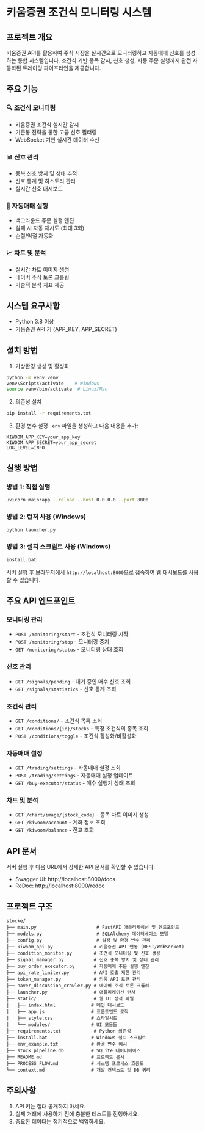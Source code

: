 # 키움증권 조건식 모니터링 시스템

## 프로젝트 개요
키움증권 API를 활용하여 주식 시장을 실시간으로 모니터링하고 자동매매 신호를 생성하는 통합 시스템입니다. 조건식 기반 종목 감시, 신호 생성, 자동 주문 실행까지 완전 자동화된 트레이딩 파이프라인을 제공합니다.

## 주요 기능

### 🔍 조건식 모니터링
- 키움증권 조건식 실시간 감시
- 기준봉 전략을 통한 고급 신호 필터링
- WebSocket 기반 실시간 데이터 수신

### 📊 신호 관리
- 중복 신호 방지 및 상태 추적
- 신호 통계 및 히스토리 관리
- 실시간 신호 대시보드

### 🤖 자동매매 실행
- 백그라운드 주문 실행 엔진
- 실패 시 자동 재시도 (최대 3회)
- 손절/익절 자동화

### 📈 차트 및 분석
- 실시간 차트 이미지 생성
- 네이버 주식 토론 크롤링
- 기술적 분석 지표 제공

## 시스템 요구사항
- Python 3.8 이상
- 키움증권 API 키 (APP_KEY, APP_SECRET)

## 설치 방법

1. 가상환경 생성 및 활성화
```bash
python -m venv venv
venv\Scripts\activate    # Windows
source venv/bin/activate  # Linux/Mac
```

2. 의존성 설치
```bash
pip install -r requirements.txt
```

3. 환경 변수 설정
`.env` 파일을 생성하고 다음 내용을 추가:
```env
KIWOOM_APP_KEY=your_app_key
KIWOOM_APP_SECRET=your_app_secret
LOG_LEVEL=INFO
```

## 실행 방법

### 방법 1: 직접 실행
```bash
uvicorn main:app --reload --host 0.0.0.0 --port 8000
```

### 방법 2: 런처 사용 (Windows)
```bash
python launcher.py
```

### 방법 3: 설치 스크립트 사용 (Windows)
```bash
install.bat
```

서버 실행 후 브라우저에서 `http://localhost:8000`으로 접속하여 웹 대시보드를 사용할 수 있습니다.

## 주요 API 엔드포인트

### 모니터링 관리
- `POST /monitoring/start` - 조건식 모니터링 시작
- `POST /monitoring/stop` - 모니터링 중지
- `GET /monitoring/status` - 모니터링 상태 조회

### 신호 관리
- `GET /signals/pending` - 대기 중인 매수 신호 조회
- `GET /signals/statistics` - 신호 통계 조회

### 조건식 관리
- `GET /conditions/` - 조건식 목록 조회
- `GET /conditions/{id}/stocks` - 특정 조건식의 종목 조회
- `POST /conditions/toggle` - 조건식 활성화/비활성화

### 자동매매 설정
- `GET /trading/settings` - 자동매매 설정 조회
- `POST /trading/settings` - 자동매매 설정 업데이트
- `GET /buy-executor/status` - 매수 실행기 상태 조회

### 차트 및 분석
- `GET /chart/image/{stock_code}` - 종목 차트 이미지 생성
- `GET /kiwoom/account` - 계좌 정보 조회
- `GET /kiwoom/balance` - 잔고 조회

## API 문서
서버 실행 후 다음 URL에서 상세한 API 문서를 확인할 수 있습니다:
- Swagger UI: http://localhost:8000/docs
- ReDoc: http://localhost:8000/redoc

## 프로젝트 구조
```
stocke/
├── main.py                      # FastAPI 애플리케이션 및 엔드포인트
├── models.py                    # SQLAlchemy 데이터베이스 모델
├── config.py                    # 설정 및 환경 변수 관리
├── kiwoom_api.py               # 키움증권 API 연동 (REST/WebSocket)
├── condition_monitor.py        # 조건식 모니터링 및 신호 생성
├── signal_manager.py           # 신호 중복 방지 및 상태 관리
├── buy_order_executor.py       # 자동매매 주문 실행 엔진
├── api_rate_limiter.py         # API 호출 제한 관리
├── token_manager.py            # 키움 API 토큰 관리
├── naver_discussion_crawler.py # 네이버 주식 토론 크롤러
├── launcher.py                 # 애플리케이션 런처
├── static/                     # 웹 UI 정적 파일
│   ├── index.html             # 메인 대시보드
│   ├── app.js                 # 프론트엔드 로직
│   ├── style.css              # 스타일시트
│   └── modules/               # UI 모듈들
├── requirements.txt            # Python 의존성
├── install.bat                # Windows 설치 스크립트
├── env_example.txt            # 환경 변수 예시
├── stock_pipeline.db          # SQLite 데이터베이스
├── README.md                  # 프로젝트 문서
├── PROCESS_FLOW.md            # 시스템 프로세스 흐름도
└── context.md                 # 개발 컨텍스트 및 DB 쿼리
```

## 주의사항
1. API 키는 절대 공개하지 마세요.
2. 실제 거래에 사용하기 전에 충분한 테스트를 진행하세요.
3. 중요한 데이터는 정기적으로 백업하세요.